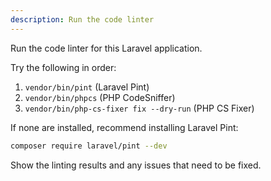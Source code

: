 ```yaml
---
description: Run the code linter
---
```


Run the code linter for this Laravel application.

Try the following in order:
1. `vendor/bin/pint` (Laravel Pint)
2. `vendor/bin/phpcs` (PHP CodeSniffer)
3. `vendor/bin/php-cs-fixer fix --dry-run` (PHP CS Fixer)

If none are installed, recommend installing Laravel Pint:
```bash
composer require laravel/pint --dev
```

Show the linting results and any issues that need to be fixed.
